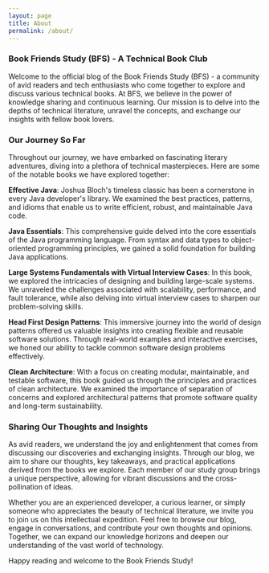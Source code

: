 ```yaml
---
layout: page
title: About
permalink: /about/
---
```

### Book Friends Study (BFS) - A Technical Book Club

Welcome to the official blog of the Book Friends Study (BFS) - a community of avid readers and tech enthusiasts who come together to explore and discuss various technical books. At BFS, we believe in the power of knowledge sharing and continuous learning. Our mission is to delve into the depths of technical literature, unravel the concepts, and exchange our insights with fellow book lovers.

### Our Journey So Far

Throughout our journey, we have embarked on fascinating literary adventures, diving into a plethora of technical masterpieces. Here are some of the notable books we have explored together:

**Effective Java**: Joshua Bloch's timeless classic has been a cornerstone in every Java developer's library. We examined the best practices, patterns, and idioms that enable us to write efficient, robust, and maintainable Java code.

**Java Essentials**: This comprehensive guide delved into the core essentials of the Java programming language. From syntax and data types to object-oriented programming principles, we gained a solid foundation for building Java applications.

**Large Systems Fundamentals with Virtual Interview Cases**: In this book, we explored the intricacies of designing and building large-scale systems. We unraveled the challenges associated with scalability, performance, and fault tolerance, while also delving into virtual interview cases to sharpen our problem-solving skills.

**Head First Design Patterns**: This immersive journey into the world of design patterns offered us valuable insights into creating flexible and reusable software solutions. Through real-world examples and interactive exercises, we honed our ability to tackle common software design problems effectively.

**Clean Architecture**: With a focus on creating modular, maintainable, and testable software, this book guided us through the principles and practices of clean architecture. We examined the importance of separation of concerns and explored architectural patterns that promote software quality and long-term sustainability.

### Sharing Our Thoughts and Insights

As avid readers, we understand the joy and enlightenment that comes from discussing our discoveries and exchanging insights. Through our blog, we aim to share our thoughts, key takeaways, and practical applications derived from the books we explore. Each member of our study group brings a unique perspective, allowing for vibrant discussions and the cross-pollination of ideas.

Whether you are an experienced developer, a curious learner, or simply someone who appreciates the beauty of technical literature, we invite you to join us on this intellectual expedition. Feel free to browse our blog, engage in conversations, and contribute your own thoughts and opinions. Together, we can expand our knowledge horizons and deepen our understanding of the vast world of technology.

Happy reading and welcome to the Book Friends Study!
